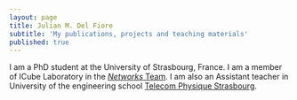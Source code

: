```yaml
---
layout: page
title: Julian M. Del Fiore
subtitle: 'My publications, projects and teaching materials'
published: true
---
```



I am a PhD student at the University of Strasbourg, France. I am a member of ICube Laboratory in the [*Networks* Team](http://icube-reseaux.unistra.fr/fr/index.php/Accueil). I am also an Assistant teacher in University of the engineering school [Telecom Physique Strasbourg](http://www.telecom-physique.fr/). 
